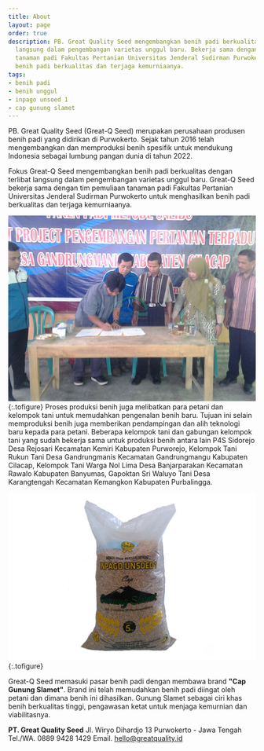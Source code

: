 ```yaml
---
title: About
layout: page
order: true
description: PB. Great Quality Seed mengembangkan benih padi berkualitas dengan terlibat
  langsung dalam pengembangan varietas unggul baru. Bekerja sama dengan tim pemuliaan
  tanaman padi Fakultas Pertanian Universitas Jenderal Sudirman Purwokerto untuk menghasilkan
  benih padi berkualitas dan terjaga kemurniaanya.
tags:
- benih padi
- benih unggul
- inpago unsoed 1
- cap gunung slamet
---
```


PB. Great Quality Seed (Great-Q Seed) merupakan perusahaan produsen benih padi yang didirikan di Purwokerto. Sejak tahun 2016 telah mengembangkan dan memproduksi benih spesifik untuk mendukung Indonesia sebagai lumbung pangan dunia di tahun 2022. 

Fokus Great-Q Seed mengembangkan benih padi berkualitas dengan terlibat langsung dalam pengembangan varietas unggul baru. Great-Q Seed bekerja sama dengan tim pemuliaan tanaman padi Fakultas Pertanian Universitas Jenderal Sudirman Purwokerto untuk menghasilkan benih padi berkualitas dan terjaga kemurniaanya. 

![Kerja Sama Produksi](/assets/images/kerjasama.jpg "Kerja Sama Produksi dengan UPBS PGA Faperta Unsoed")
{:.tofigure}
Proses produksi benih juga melibatkan para petani dan kelompok tani untuk memudahkan pengenalan benih baru. Tujuan ini selain memproduksi benih juga memberikan pendampingan dan alih teknologi baru kepada para petani. Beberapa kelompok tani dan gabungan kelompok tani yang sudah bekerja sama untuk produksi benih antara lain P4S Sidorejo Desa Rejosari Kecamatan Kemiri Kabupaten Purworejo, Kelompok Tani Rukun Tani Desa Gandrungmanis Kecamatan Gandrungmangu Kabupaten Cilacap, Kelompok Tani Warga Nol Lima Desa Banjarparakan Kecamatan Rawalo Kabupaten Banyumas, Gapoktan Sri Waluyo Tani Desa Karangtengah Kecamatan Kemangkon Kabupaten Purbalingga.

![Benih Cap Gunung Slamet](/assets/images/benih.jpg "Benih Cap Gunung Slamet")
{:.tofigure}

Great-Q Seed memasuki pasar benih padi dengan membawa brand **"Cap Gunung Slamet"**. Brand ini telah memudahkan benih padi diingat oleh petani dan dimana benih ini dihasilkan. Gunung Slamet sebagai ciri khas benih berkualitas tinggi, pengawasan ketat untuk menjaga kemurnian dan viabilitasnya.


**PT. Great Quality Seed**
Jl. Wiryo Dihardjo 13 Purwokerto - Jawa Tengah
Tel./WA. 0889 9428 1429
Email. hello@greatquality.id
